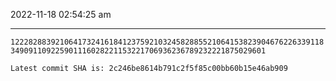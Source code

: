 2022-11-18 02:54:25 am

---

`1222828839210641732416184123759210324582885521064153823904676226339118349091109225901116028221153221706936236789232221875029601`

`Latest commit SHA is: 2c246be8614b791c2f5f85c00bb60b15e46ab909 `
